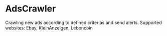 # AdsCrawler
Crawling new ads according to defined criterias and send alerts. Supported websites: Ebay, KleinAnzeigen, Leboncoin
